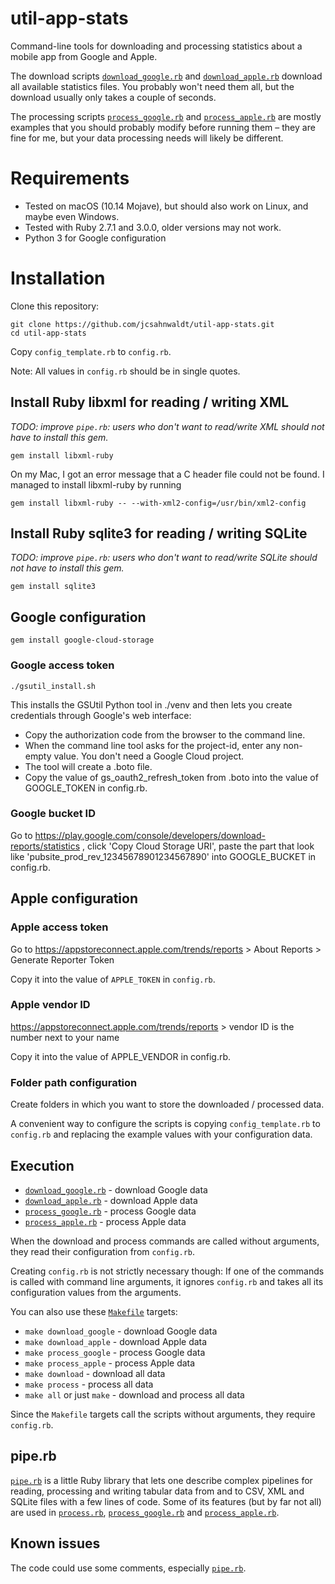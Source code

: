 # util-app-stats

Command-line tools for downloading and processing statistics about a mobile
app from Google and Apple.

The download scripts [`download_google.rb`](download_google.rb) and 
[`download_apple.rb`](download_apple.rb) download all available statistics
files. You probably won't need them all, but the download usually only takes
a couple of seconds.

The processing scripts [`process_google.rb`](process_google.rb)
and [`process_apple.rb`](process_apple.rb) are mostly examples that
you should probably modify before running them &ndash; they are fine for me,
but your data processing needs will likely be different.

# Requirements

- Tested on macOS (10.14 Mojave), but should also work on Linux, and maybe even Windows.
- Tested with Ruby 2.7.1 and 3.0.0, older versions may not work.
- Python 3 for Google configuration

# Installation

Clone this repository:

```
git clone https://github.com/jcsahnwaldt/util-app-stats.git
cd util-app-stats
```

Copy `config_template.rb` to `config.rb`.

Note: All values in `config.rb` should be in single quotes.

## Install Ruby libxml for reading / writing XML

*TODO: improve `pipe.rb`: users who don't want to read/write XML
should not have to install this gem.*

```
gem install libxml-ruby
```

On my Mac, I got an error message that a C header file could not be found.
I managed to install libxml-ruby by running

```
gem install libxml-ruby -- --with-xml2-config=/usr/bin/xml2-config
```

## Install Ruby sqlite3 for reading / writing SQLite

*TODO: improve `pipe.rb`: users who don't want to read/write SQLite
should not have to install this gem.*

```
gem install sqlite3
```

## Google configuration

```
gem install google-cloud-storage
```

### Google access token

```
./gsutil_install.sh
```

This installs the GSUtil Python tool in ./venv and then lets you create
credentials through Google's web interface:

- Copy the authorization code from the browser to the command line.
- When the command line tool asks for the project-id, enter any non-empty value.
  You don't need a Google Cloud project.
- The tool will create a .boto file.
- Copy the value of gs_oauth2_refresh_token from .boto into the value of
  GOOGLE_TOKEN in config.rb.

### Google bucket ID

Go to https://play.google.com/console/developers/download-reports/statistics ,
click 'Copy Cloud Storage URI', paste the part that look like
'pubsite_prod_rev_12345678901234567890' into GOOGLE_BUCKET in config.rb.

## Apple configuration

### Apple access token

Go to https://appstoreconnect.apple.com/trends/reports
\> About Reports \> Generate Reporter Token

Copy it into the value of `APPLE_TOKEN` in `config.rb`.

### Apple vendor ID

https://appstoreconnect.apple.com/trends/reports
\> vendor ID is the number next to your name

Copy it into the value of APPLE_VENDOR in config.rb.

### Folder path configuration

Create folders in which you want to store the downloaded / processed data.

A convenient way to configure the scripts is copying `config_template.rb` to
`config.rb` and replacing the example values with your configuration data.

## Execution

* [`download_google.rb`](download_google.rb) - download Google data
* [`download_apple.rb`](download_apple.rb) - download Apple data
* [`process_google.rb`](process_google.rb) - process Google data
* [`process_apple.rb`](process_apple.rb) - process Apple data

When the download and process commands are called without arguments, they read
their configuration from `config.rb`.

Creating `config.rb` is not strictly necessary though: If one of the commands
is called with command line arguments, it ignores `config.rb` and takes all
its configuration values from the arguments.

You can also use these [`Makefile`](Makefile) targets:

* `make download_google` - download Google data
* `make download_apple` - download Apple data
* `make process_google` - process Google data
* `make process_apple` - process Apple data
* `make download` - download all data
* `make process` - process all data
* `make all` or just `make` - download and process all data

Since the `Makefile` targets call the scripts without arguments, they require `config.rb`.

## pipe.rb

[`pipe.rb`](pipe.rb) is a little Ruby library that lets one describe
complex pipelines for reading, processing and writing tabular data
from and to CSV, XML and SQLite files with a few lines of code.
Some of its features (but by far not all) are used in [`process.rb`](process.rb),
[`process_google.rb`](process_google.rb) and [`process_apple.rb`](process_apple.rb).

## Known issues

The code could use some comments, especially [`pipe.rb`](pipe.rb).
